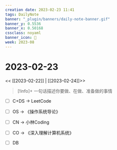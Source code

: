 ```yaml
---
creation date: 2023-02-23 11:41
tags: DailyNote
banner: "_plugin/banners/daily-note-banner.gif"
banner_y: 0.5536
banner_x: 0.50168
cssclass: noyaml
banner_icon: 💌
week: 2023-08
---
```


# 2023-02-23

<< [[2023-02-22]] | [[2023-02-24]]>>


> [!info]+ 一句话描述你要做、在做、准备做的事情
> 


- [ ] C+DS -> LeetCode
- [ ] OS -> 《操作系统导论》
- [ ] CN -> 小林Coding
- [ ] CO -> 《深入理解计算机系统》
- [ ] DB


